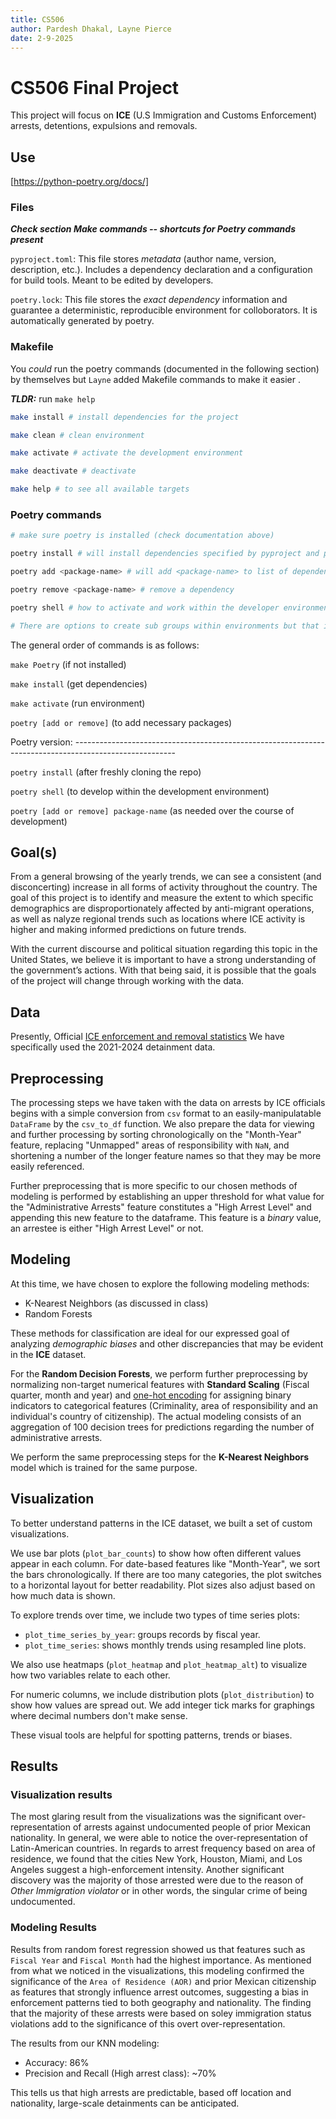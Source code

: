 ```yaml
---
title: CS506
author: Pardesh Dhakal, Layne Pierce
date: 2-9-2025
---
```




# CS506 Final Project
This project will focus on **ICE** (U.S Immigration and Customs Enforcement) arrests, detentions, expulsions and removals.

## Use


[https://python-poetry.org/docs/]


### Files

***Check section Make commands -- shortcuts for Poetry commands present***

`pyproject.toml`: This file stores *metadata* (author name, version, description, etc.). Includes a dependency declaration and a configuration for build tools. Meant to be edited by developers.

`poetry.lock`: This file stores the *exact dependency* information and guarantee a deterministic, reproducible environment for colloborators. It is automatically generated by poetry.

### Makefile

You *could* run the poetry commands (documented in the following section) by themselves but `Layne` added Makefile commands to make it easier .

***TLDR:*** run `make help`

```bash
make install # install dependencies for the project

make clean # clean environment

make activate # activate the development environment

make deactivate # deactivate

make help # to see all available targets

```

### Poetry commands


```bash
# make sure poetry is installed (check documentation above)

poetry install # will install dependencies specified by pyproject and poetry.lock

poetry add <package-name> # will add <package-name> to list of dependencies in poetry.lock :)

poetry remove <package-name> # remove a dependency

poetry shell # how to activate and work within the developer environment

# There are options to create sub groups within environments but that is overly complicated for our purposes.

```

The general order of commands is as follows:

`make Poetry` (if not installed)

`make install` (get dependencies)

`make activate` (run environment)

`poetry [add or remove]` (to add necessary packages)

Poetry version: -------------------------------------------------------------------------------------------------------

`poetry install` (after freshly cloning the repo)

`poetry shell` (to develop within the development environment)

`poetry [add or remove] package-name` (as needed over the course of development)

## Goal(s)
From a general browsing of the yearly trends, we can see a consistent (and disconcerting) increase in all forms of activity throughout the country. The goal of this project is to identify and measure the extent to which specific demographics are disproportionately affected by anti-migrant operations, as well as nalyze regional trends such as locations where ICE activity is higher and making informed predictions on future trends.

With the current discourse and political situation regarding this topic in the United States, we believe it is important to have a strong understanding of the government’s actions. With that being said, it is possible that the goals of the project will change through working with the data.

## Data
Presently, Official [ICE enforcement and removal statistics](https://www.ice.gov/spotlight/statistics)
We have specifically used the 2021-2024 detainment data.


## Preprocessing
The processing steps we have taken with the data on arrests by ICE officials begins with a simple conversion from `csv` format to an easily-manipulatable `DataFrame` by the `csv_to_df` function. We also prepare the data for viewing and further processing by sorting chronologically on the "Month-Year" feature, replacing "Unmapped" areas of responsibility with `NaN`, and shortening a number of the longer feature names so that they may be more easily referenced.

Further preprocessing that is more specific to our chosen methods of modeling is performed by establishing an upper threshold for what value for the "Administrative Arrests" feature constitutes a "High Arrest Level" and appending this new feature to the dataframe. This feature is a *binary* value, an arrestee is either "High Arrest Level" or not.

## Modeling
At this time, we have chosen to explore the following modeling methods:
- K-Nearest Neighbors (as discussed in class)
- Random Forests

These methods for classification are ideal for our expressed goal of analyzing *demographic biases* and other discrepancies that may be evident in the **ICE** dataset.

For the **Random Decision Forests**, we perform further preprocessing by normalizing non-target numerical features with **Standard Scaling** (Fiscal quarter, month and year) and [one-hot encoding](https://www.geeksforgeeks.org/ml-one-hot-encoding/) for assigning binary indicators to categorical features (Criminality, area of responsibility and an individual's country of citizenship). The actual modeling consists of an aggregation of 100 decision trees for predictions regarding the number of administrative arrests.

We perform the same preprocessing steps for the  **K-Nearest Neighbors** model which is trained for the same purpose.

## Visualization

To better understand patterns in the ICE dataset, we built a set of custom visualizations.

We use bar plots (`plot_bar_counts`) to show how often different values appear in each column. For date-based features like "Month-Year", we sort the bars chronologically. If there are too many categories, the plot switches to a horizontal layout for better readability. Plot sizes also adjust based on how much data is shown.

To explore trends over time, we include two types of time series plots:
- `plot_time_series_by_year`: groups records by fiscal year.
- `plot_time_series`: shows monthly trends using resampled line plots.

We also use heatmaps (`plot_heatmap` and `plot_heatmap_alt`) to visualize how two variables relate to each other.

For numeric columns, we include distribution plots (`plot_distribution`) to show how values are spread out. We add integer tick marks for graphings where decimal numbers don't make sense.

These visual tools are helpful for spotting patterns, trends or biases.

## Results

### Visualization results

The most glaring result from the visualizations was the significant over-representation of arrests against undocumented people of prior Mexican nationality. In general, we were able to notice the over-representation of Latin-American countries. In regards to arrest frequency based on area of residence, we found that the cities New York, Houston, Miami, and Los Angeles suggest a high-enforcement intensity. Another significant discovery was the majority of those arrested were due to the reason of *Other Immigration violator* or in other words, the singular crime of being undocumented.


### Modeling Results

Results from random forest regression showed us that features such as `Fiscal Year` and `Fiscal Month` had the highest importance. As mentioned from what we noticed in the visualizations, this modeling confirmed the significance of the `Area of Residence (AOR)` and prior Mexican citizenship as features that strongly influence arrest outcomes, suggesting a bias in enforcement patterns tied to both geography and nationality. The finding that the majority of these arrests were based on soley immigration status violations add to the significance of this overt over-representation.


The results from our KNN modeling:
- Accuracy: 86%
- Precision and Recall (High arrest class): ~70%

This tells us that high arrests are predictable, based off location and nationality, large-scale detainments can be anticipated.

